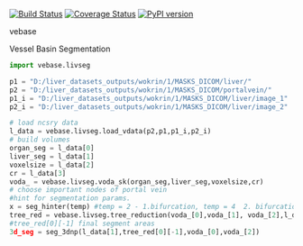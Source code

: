   
[![Build Status](https://travis-ci.org/mjirik/vebase.svg?branch=master)](https://travis-ci.org/mjirik/vebase)
[![Coverage Status](https://coveralls.io/repos/github/mjirik/vebase/badge.svg?branch=master)](https://coveralls.io/github/mjirik/vebase?branch=master)
[![PyPI version](https://badge.fury.io/py/vebase.svg)](http://badge.fury.io/py/vebase)


vebase

Vessel Basin Segmentation


```python
import vebase.livseg

p1 = "D:/liver_datasets_outputs/wokrin/1/MASKS_DICOM/liver/"
p2 = "D:/liver_datasets_outputs/wokrin/1/MASKS_DICOM/portalvein/"
p1_i = "D:/liver_datasets_outputs/wokrin/1/MASKS_DICOM/liver/image_1"
p2_i = "D:/liver_datasets_outputs/wokrin/1/MASKS_DICOM/liver/image_2"

# load ncsry data
l_data = vebase.livseg.load_vdata(p2,p1,p1_i,p2_i)
# build volumes
organ_seg = l_data[0]
liver_seg = l_data[1]
voxelsize = l_data[2]
cr = l_data[3]
voda_ = vebase.livseg.voda_sk(organ_seg,liver_seg,voxelsize,cr)
# choose important nodes of portal vein
#hint for segmentation params.
x = seg_hinter(temp) #temp = 2 - 1.bifurcation, temp = 4  2. bifurcation, temp > 8 more than real structure... 
tree_red = vebase.livseg.tree_reduction(voda_[0],voda_[1], voda_[2],l_data[3],1) 
#tree_red[0][-1] final segment areas
3d_seg = seg_3dnp(l_data[1],tree_red[0][-1],voda_[0],voda_[2])
```
